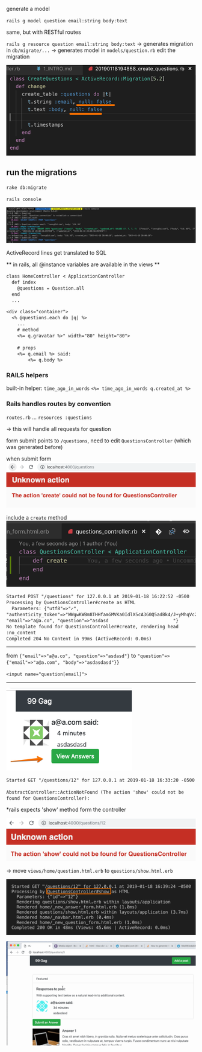 generate a model

`rails g model question email:string body:text`

same, but with RESTful routes

`rails g resource question email:string body:text`
-> generates migration in `db/migrate/...`
-> generates model in `models/question.rb`
edit the migration

![](2019-01-18-14-49-57.png)

## run the migrations

`rake db:migrate`

`rails console`

![](2019-01-18-15-00-56.png)

ActiveRecord lines
get translated to SQL

** in rails, all @instance variables are available in the views **

```
class HomeController < ApplicationController
  def index
    @questions = Question.all
  end
  ...
```

```
<div class="container">
  <% @questions.each do |q| %>
    ...
    # method
    <%= q.gravatar %>" width="80" height="80">

    # props
    <%= q.email %> said:
        <%= q.body %>
```


### RAILS helpers
built-in helper: `time_ago_in_words`
`<%= time_ago_in_words q.created_at %>`


### Rails handles routes by convention

`routes.rb`
  ...
  `resources :questions`
  
  -> this will handle all requests for question


form submit points to
`/questions`,
need to edit `QuestionsController` (which was generated before)

when submit form
![](2019-01-18-16-20-55.png)

include a `create` method
![](2019-01-18-16-24-17.png)


```
Started POST "/questions" for 127.0.0.1 at 2019-01-18 16:22:52 -0500
Processing by QuestionsController#create as HTML
  Parameters: {"utf8"=>"✓", "authenticity_token"=>"WWgwKWBm8THHfamGMVKa0IdlX5cA3G0Q5adBk4/J+yMhqVc22JJu8680anJu4kkfqGrPDZyilNgiN+mqQAJTJw==", "email"=>"a@a.co", "question"=>"asdasd                        "}
No template found for QuestionsController#create, rendering head :no_content
Completed 204 No Content in 99ms (ActiveRecord: 0.0ms)
```

***

from `{"email"=>"a@a.co", "question"=>"asdasd"}` to 
`"question"=>{"email"=>"a@a.com", "body"=>"asdasdasd"}}`

`<input name="question[email]">`

***

![](2019-01-18-16-33-45.png)

```
Started GET "/questions/12" for 127.0.0.1 at 2019-01-18 16:33:20 -0500

AbstractController::ActionNotFound (The action 'show' could not be found for QuestionsController):
```

*rails expects 'show' method form the controller

![](2019-01-18-16-34-39.png)

-> move `views/home/question.html.erb` to 
`questions/show.html.erb`

![](2019-01-18-16-40-13.png)

![](rails_1.gif)

